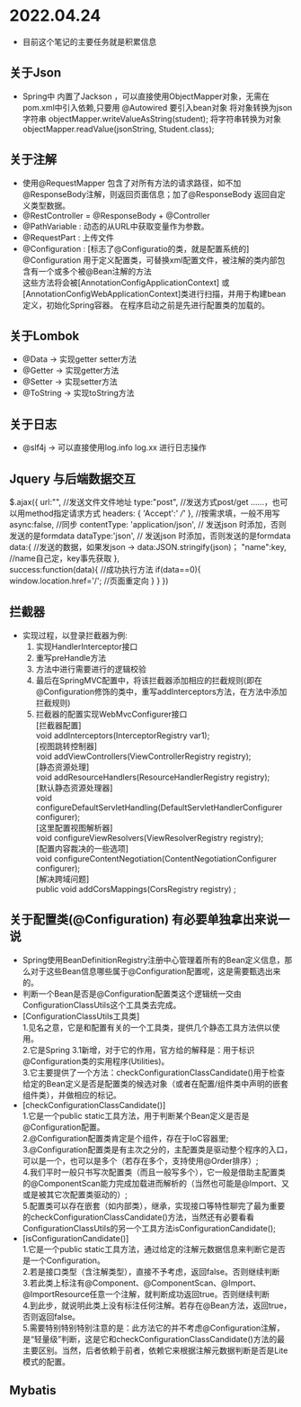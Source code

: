 # 2022.04.24 
+ 目前这个笔记的主要任务就是积累信息
## 关于Json
+ Spring中 内置了Jackson ，可以直接使用ObjectMapper对象，无需在pom.xml中引入依赖,只要用 @Autowired 要引入bean对象
    将对象转换为json字符串
    objectMapper.writeValueAsString(student);
    将字符串转换为对象
    objectMapper.readValue(jsonString, Student.class);

## 关于注解
+ 使用@RequestMapper 包含了对所有方法的请求路径，如不加@ResponseBody注解，则返回页面信息；加了@ResponseBody 返回自定义类型数据。
+ @RestController = @ResponseBody + @Controller
+ @PathVariable : 动态的从URL中获取变量作为参数。
+ @RequestPart : 上传文件
+ @Configuration : [标志了@Configuratio的类，就是配置系统的]  
                   @Configuration 用于定义配置类，可替换xml配置文件，被注解的类内部包含有一个或多个被@Bean注解的方法  
                   这些方法将会被[AnnotationConfigApplicationContext] 或 [AnnotationConfigWebApplicationContext]类进行扫描，并用于构建bean定义，初始化Spring容器。
                   在程序启动之前是先进行配置类的加载的。
## 关于Lombok
+ @Data -> 实现getter setter方法  
+ @Getter -> 实现getter方法  
+ @Setter -> 实现setter方法  
+ @ToString -> 实现toString方法  

## 关于日志
+ @slf4j -> 可以直接使用log.info  log.xx 进行日志操作

## Jquery 与后端数据交互
$.ajax({
    url:"",             //发送文件文件地址
    type:"post",        //发送方式post/get ……，也可以用method指定请求方式
    headers: { 'Accept':' */*' },       //按需求填，一般不用写
    async:false,        //同步
    contentType: 'application/json',    // 发送json 时添加，否则发送的是formdata
    dataType:'json',    // 发送json 时添加，否则发送的是formdata
    data:{              //发送的数据，如果发json -> data:JSON.stringify(json)；
        "name":key,     //name自己定，key事先获取
    },   
    success:function(data){             //成功执行方法
        if(data==0){
            window.location.href='/';   //页面重定向
        }
    }
})

## 拦截器
+ 实现过程，以登录拦截器为例:  
    1. 实现HandlerInterceptor接口  
    2. 重写preHandle方法  
    3. 方法中进行需要进行的逻辑校验  
    4. 最后在SpringMVC配置中，将该拦截器添加相应的拦截规则(即在@Configuration修饰的类中，重写addInterceptors方法，在方法中添加拦截规则)
    5. 拦截器的配置实现WebMvcConfigurer接口  
        [拦截器配置]  
        void addInterceptors(InterceptorRegistry var1);  
        [视图跳转控制器]  
        void addViewControllers(ViewControllerRegistry registry);  
        [静态资源处理]  
        void addResourceHandlers(ResourceHandlerRegistry registry);  
        [默认静态资源处理器]   
        void configureDefaultServletHandling(DefaultServletHandlerConfigurer configurer);  
        [这里配置视图解析器]  
        void configureViewResolvers(ViewResolverRegistry registry);  
        [配置内容裁决的一些选项]  
        void configureContentNegotiation(ContentNegotiationConfigurer configurer);  
        [解决跨域问题]  
        public void addCorsMappings(CorsRegistry registry) ;  

## 关于配置类(@Configuration) 有必要单独拿出来说一说
+ Spring使用BeanDefinitionRegistry注册中心管理着所有的Bean定义信息，那么对于这些Bean信息哪些属于@Configuration配置呢，这是需要甄选出来的。  
+ 判断一个Bean是否是@Configuration配置类这个逻辑统一交由ConfigurationClassUtils这个工具类去完成。  
+ [ConfigurationClassUtils工具类]   
        1.见名之意，它是和配置有关的一个工具类，提供几个静态工具方法供以使用。  
        2.它是Spring 3.1新增，对于它的作用，官方给的解释是：用于标识@Configuration类的实用程序(Utilities)。  
        3.它主要提供了一个方法：checkConfigurationClassCandidate()用于检查给定的Bean定义是否是配置类的候选对象（或者在配置/组件类中声明的嵌套组件类），并做相应的标记。  
+ [checkConfigurationClassCandidate()]      
        1.它是一个public static工具方法，用于判断某个Bean定义是否是@Configuration配置。  
        2.@Configuration配置类肯定是个组件，存在于IoC容器里;  
        3.@Configuration配置类是有主次之分的，主配置类是驱动整个程序的入口，可以是一个，也可以是多个（若存在多个，支持使用@Order排序）;  
        4.我们平时一般只书写次配置类（而且一般写多个），它一般是借助主配置类的@ComponentScan能力完成加载进而解析的（当然也可能是@Import、又或是被其它次配置类驱动的）;  
        5.配置类可以存在嵌套（如内部类），继承，实现接口等特性聊完了最为重要的checkConfigurationClassCandidate()方法，当然还有必要看看ConfigurationClassUtils的另一个工具方法isConfigurationCandidate();  
+ [isConfigurationCandidate()]   
        1.它是一个public static工具方法，通过给定的注解元数据信息来判断它是否是一个Configuration。  
        2.若是接口类型（含注解类型），直接不予考虑，返回false。否则继续判断  
        3.若此类上标注有@Component、@ComponentScan、@Import、@ImportResource任意一个注解，就判断成功返回true。否则继续判断  
        4.到此步，就说明此类上没有标注任何注解。若存在@Bean方法，返回true，否则返回false。  
        5.需要特别特别特别注意的是：此方法它的并不考虑@Configuration注解，是“轻量级”判断，这是它和checkConfigurationClassCandidate()方法的最主要区别。当然，后者依赖于前者，依赖它来根据注解元数据判断是否是Lite模式的配置。  
        
## Mybatis
